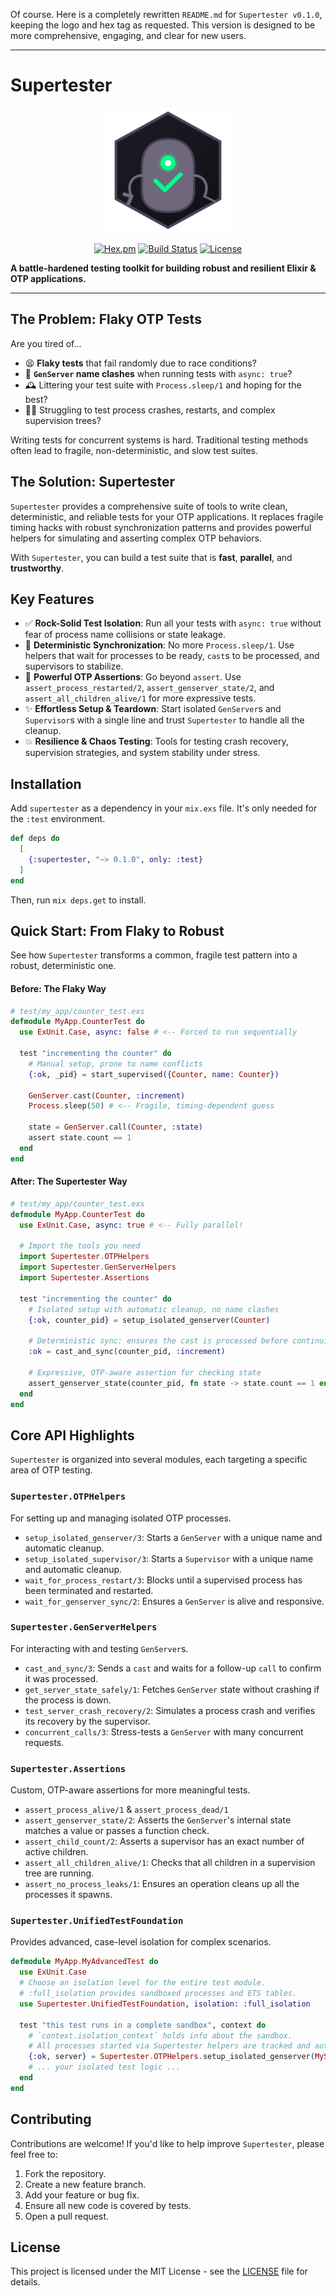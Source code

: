 Of course. Here is a completely rewritten `README.md` for `Supertester v0.1.0`, keeping the logo and hex tag as requested. This version is designed to be more comprehensive, engaging, and clear for new users.

---

# Supertester

<p align="center">
  <img src="assets/supertester-logo.svg" alt="Supertester Logo" width="200">
</p>

<p align="center">
  <a href="https://hex.pm/packages/supertester"><img alt="Hex.pm" src="https://img.shields.io/hexpm/v/supertester.svg?style=for-the-badge&label=hex&color=blueviolet"></a>
  <a href="https://github.com/nshkrdotcom/superlearner/actions"><img alt="Build Status" src="https://img.shields.io/github/actions/workflow/status/nshkrdotcom/superlearner/ci.yml?branch=main&style=for-the-badge&logo=github"></a>
  <a href="https://opensource.org/licenses/MIT"><img alt="License" src="https://img.shields.io/hexpm/l/supertester.svg?style=for-the-badge&color=lightgrey"></a>
</p>

**A battle-hardened testing toolkit for building robust and resilient Elixir & OTP applications.**

---

## The Problem: Flaky OTP Tests

Are you tired of...
- 😫 **Flaky tests** that fail randomly due to race conditions?
- 📛 **`GenServer` name clashes** when running tests with `async: true`?
- 🕰️ Littering your test suite with `Process.sleep/1` and hoping for the best?
- 🤷‍♂️ Struggling to test process crashes, restarts, and complex supervision trees?

Writing tests for concurrent systems is hard. Traditional testing methods often lead to fragile, non-deterministic, and slow test suites.

## The Solution: Supertester

`Supertester` provides a comprehensive suite of tools to write clean, deterministic, and reliable tests for your OTP applications. It replaces fragile timing hacks with robust synchronization patterns and provides powerful helpers for simulating and asserting complex OTP behaviors.

With `Supertester`, you can build a test suite that is **fast**, **parallel**, and **trustworthy**.

## Key Features

- ✅ **Rock-Solid Test Isolation**: Run all your tests with `async: true` without fear of process name collisions or state leakage.
- 🔄 **Deterministic Synchronization**: No more `Process.sleep/1`. Use helpers that wait for processes to be ready, `cast`s to be processed, and supervisors to stabilize.
- 🤖 **Powerful OTP Assertions**: Go beyond `assert`. Use `assert_process_restarted/2`, `assert_genserver_state/2`, and `assert_all_children_alive/1` for more expressive tests.
- ✨ **Effortless Setup & Teardown**: Start isolated `GenServer`s and `Supervisor`s with a single line and trust `Supertester` to handle all the cleanup.
- 💥 **Resilience & Chaos Testing**: Tools for testing crash recovery, supervision strategies, and system stability under stress.

## Installation

Add `supertester` as a dependency in your `mix.exs` file. It's only needed for the `:test` environment.

```elixir
def deps do
  [
    {:supertester, "~> 0.1.0", only: :test}
  ]
end
```

Then, run `mix deps.get` to install.

## Quick Start: From Flaky to Robust

See how `Supertester` transforms a common, fragile test pattern into a robust, deterministic one.

#### Before: The Flaky Way

```elixir
# test/my_app/counter_test.exs
defmodule MyApp.CounterTest do
  use ExUnit.Case, async: false # <-- Forced to run sequentially

  test "incrementing the counter" do
    # Manual setup, prone to name conflicts
    {:ok, _pid} = start_supervised({Counter, name: Counter})

    GenServer.cast(Counter, :increment)
    Process.sleep(50) # <-- Fragile, timing-dependent guess

    state = GenServer.call(Counter, :state)
    assert state.count == 1
  end
end
```

#### After: The Supertester Way

```elixir
# test/my_app/counter_test.exs
defmodule MyApp.CounterTest do
  use ExUnit.Case, async: true # <-- Fully parallel!

  # Import the tools you need
  import Supertester.OTPHelpers
  import Supertester.GenServerHelpers
  import Supertester.Assertions

  test "incrementing the counter" do
    # Isolated setup with automatic cleanup, no name clashes
    {:ok, counter_pid} = setup_isolated_genserver(Counter)

    # Deterministic sync: ensures the cast is processed before continuing
    :ok = cast_and_sync(counter_pid, :increment)

    # Expressive, OTP-aware assertion for checking state
    assert_genserver_state(counter_pid, fn state -> state.count == 1 end)
  end
end
```

## Core API Highlights

`Supertester` is organized into several modules, each targeting a specific area of OTP testing.

### `Supertester.OTPHelpers`
For setting up and managing isolated OTP processes.
- `setup_isolated_genserver/3`: Starts a `GenServer` with a unique name and automatic cleanup.
- `setup_isolated_supervisor/3`: Starts a `Supervisor` with a unique name and automatic cleanup.
- `wait_for_process_restart/3`: Blocks until a supervised process has been terminated and restarted.
- `wait_for_genserver_sync/2`: Ensures a `GenServer` is alive and responsive.

### `Supertester.GenServerHelpers`
For interacting with and testing `GenServer`s.
- `cast_and_sync/3`: Sends a `cast` and waits for a follow-up `call` to confirm it was processed.
- `get_server_state_safely/1`: Fetches `GenServer` state without crashing if the process is down.
- `test_server_crash_recovery/2`: Simulates a process crash and verifies its recovery by the supervisor.
- `concurrent_calls/3`: Stress-tests a `GenServer` with many concurrent requests.

### `Supertester.Assertions`
Custom, OTP-aware assertions for more meaningful tests.
- `assert_process_alive/1` & `assert_process_dead/1`
- `assert_genserver_state/2`: Asserts the `GenServer`'s internal state matches a value or passes a function check.
- `assert_child_count/2`: Asserts a supervisor has an exact number of active children.
- `assert_all_children_alive/1`: Checks that all children in a supervision tree are running.
- `assert_no_process_leaks/1`: Ensures an operation cleans up all the processes it spawns.

### `Supertester.UnifiedTestFoundation`
Provides advanced, case-level isolation for complex scenarios.

```elixir
defmodule MyApp.MyAdvancedTest do
  use ExUnit.Case
  # Choose an isolation level for the entire test module.
  # :full_isolation provides sandboxed processes and ETS tables.
  use Supertester.UnifiedTestFoundation, isolation: :full_isolation

  test "this test runs in a complete sandbox", context do
    # `context.isolation_context` holds info about the sandbox.
    # All processes started via Supertester helpers are tracked and auto-cleaned.
    {:ok, server} = Supertester.OTPHelpers.setup_isolated_genserver(MyServer)
    # ... your isolated test logic ...
  end
end
```

## Contributing

Contributions are welcome! If you'd like to help improve `Supertester`, please feel free to:
1.  Fork the repository.
2.  Create a new feature branch.
3.  Add your feature or bug fix.
4.  Ensure all new code is covered by tests.
5.  Open a pull request.

## License

This project is licensed under the MIT License - see the [LICENSE](LICENSE) file for details.
